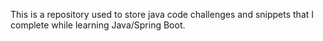 This is a repository used to store java code challenges and snippets that I complete while learning Java/Spring Boot.
